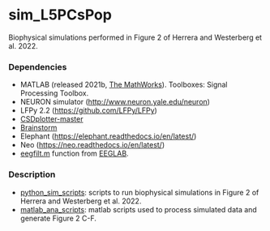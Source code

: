 # sim_L5PCsPop #
 Biophysical simulations performed in Figure 2 of Herrera and Westerberg et al. 2022.
 
### Dependencies
- MATLAB (released 2021b, [The MathWorks](https://www.mathworks.com/?s_tid=gn_logo)). Toolboxes: Signal Processing Toolbox.
- NEURON simulator (http://www.neuron.yale.edu/neuron)
- LFPy 2.2 (https://github.com/LFPy/LFPy)
- [CSDplotter-master](https://github.com/espenhgn/CSDplotter)
- [Brainstorm](https://neuroimage.usc.edu/brainstorm/Introduction)
- Elephant (https://elephant.readthedocs.io/en/latest/)
- Neo (https://neo.readthedocs.io/en/latest/)
- [eegfilt.m](matlab_ana_scripts/eegfilt.m) function from [EEGLAB](https://sccn.ucsd.edu/eeglab/index.php).

### Description
- [python_sim_scripts](python_sim_scripts): scripts to run biophysical simulations in Figure 2 of Herrera and Westerberg et al. 2022.
- [matlab_ana_scripts](matlab_ana_scripts): matlab scripts used to process simulated data and generate Figure 2 C-F.
